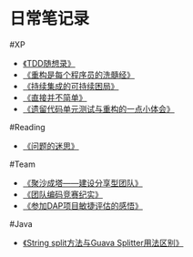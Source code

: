 日常笔记录
============

#XP

* [《TDD随想录》](https://github.com/hxfirefox/blog/blob/master/TDD/TDD%E9%9A%8F%E6%83%B3%E5%BD%95.md)
* [《重构是每个程序员的洗髓经》](https://github.com/hxfirefox/blog/blob/master/TDD/%E9%87%8D%E6%9E%84%E6%98%AF%E6%AF%8F%E4%B8%AA%E7%A8%8B%E5%BA%8F%E5%91%98%E7%9A%84%E6%97%A0%E5%AD%97%E5%A4%A9%E4%B9%A6.md)
* [《持续集成的可持续困局》](https://github.com/hxfirefox/blog/blob/master/TDD/%E6%8C%81%E7%BB%AD%E9%9B%86%E6%88%90%E7%9A%84%E5%8F%AF%E6%8C%81%E7%BB%AD%E5%9B%B0%E5%B1%80.md)
* [《直接并不简单》](https://github.com/hxfirefox/blog/blob/master/TDD/%E7%9B%B4%E6%8E%A5%E5%B9%B6%E4%B8%8D%E7%AE%80%E5%8D%95.md)
* [《遗留代码单元测试与重构的一点小体会》](https://github.com/hxfirefox/blog/blob/master/TDD/%E9%81%97%E7%95%99%E4%BB%A3%E7%A0%81%E5%8D%95%E5%85%83%E6%B5%8B%E8%AF%95%E4%B8%8E%E9%87%8D%E6%9E%84%E7%9A%84%E4%B8%80%E7%82%B9%E5%B0%8F%E4%BD%93%E4%BC%9A.md)

#Reading

* [《问题的迷思》](https://github.com/hxfirefox/blog/blob/master/reading/问题的迷思.md)

#Team

* [《聚沙成塔——建设分享型团队》](https://github.com/hxfirefox/blog/blob/master/team/%E8%81%9A%E6%B2%99%E6%88%90%E5%A1%94%E2%80%94%E2%80%94%E5%BB%BA%E8%AE%BE%E5%88%86%E4%BA%AB%E5%9E%8B%E5%9B%A2%E9%98%9F.md)
* [《团队编码竞赛纪实》](https://github.com/hxfirefox/blog/blob/master/team/%E5%9B%A2%E9%98%9F%E7%BC%96%E7%A0%81%E7%AB%9E%E8%B5%9B%E7%BA%AA%E5%AE%9E.md)
* [《参加DAP项目敏捷评估的感悟》](https://github.com/hxfirefox/blog/blob/master/team/%E5%8F%82%E5%8A%A0DAP%E9%A1%B9%E7%9B%AE%E6%95%8F%E6%8D%B7%E8%AF%84%E4%BC%B0%E7%9A%84%E6%84%9F%E6%82%9F.md)

#Java

* [《String split方法与Guava Splitter用法区别》](https://github.com/hxfirefox/blog/blob/master/java/String%20spilt%E4%B8%8EGuava%20Splitter%E7%94%A8%E6%B3%95%E5%8C%BA%E5%88%AB.md)
